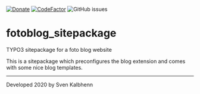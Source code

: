 [![Donate](https://img.shields.io/badge/Donate-PayPal-green.svg)](https://PayPal.me/SvenKalbhenn)
[![CodeFactor](https://www.codefactor.io/repository/github/starraider/fotoblog_sitepackage/badge)](https://www.codefactor.io/repository/github/starraider/fotoblog_sitepackage)
![GitHub issues](https://img.shields.io/github/issues/Starraider/fotoblog_sitepackage)

# fotoblog_sitepackage

TYPO3 sitepackage for a foto blog website


This is a sitepackage which preconfigures the blog extension and comes with some nice blog templates.

---

Developed 2020 by Sven Kalbhenn

